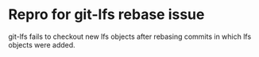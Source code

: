 # Repro for git-lfs rebase issue

git-lfs fails to checkout new lfs objects after rebasing commits in which lfs objects were added.

